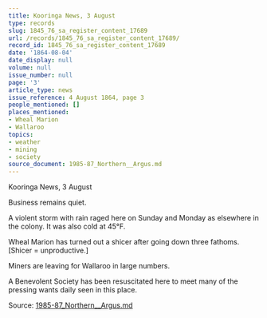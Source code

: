 ```yaml
---
title: Kooringa News, 3 August
type: records
slug: 1845_76_sa_register_content_17689
url: /records/1845_76_sa_register_content_17689/
record_id: 1845_76_sa_register_content_17689
date: '1864-08-04'
date_display: null
volume: null
issue_number: null
page: '3'
article_type: news
issue_reference: 4 August 1864, page 3
people_mentioned: []
places_mentioned:
- Wheal Marion
- Wallaroo
topics:
- weather
- mining
- society
source_document: 1985-87_Northern__Argus.md
---
```


Kooringa News, 3 August

Business remains quiet.

A violent storm with rain raged here on Sunday and Monday as elsewhere in the colony.  It was also cold at 45°F.

Wheal Marion has turned out a shicer after going down three fathoms.  [Shicer = unproductive.]

Miners are leaving for Wallaroo in large numbers.

A Benevolent Society has been resuscitated here to meet many of the pressing wants daily seen in this place.

Source: [1985-87_Northern__Argus.md](/downloads/markdown/1985-87_Northern__Argus.md)
